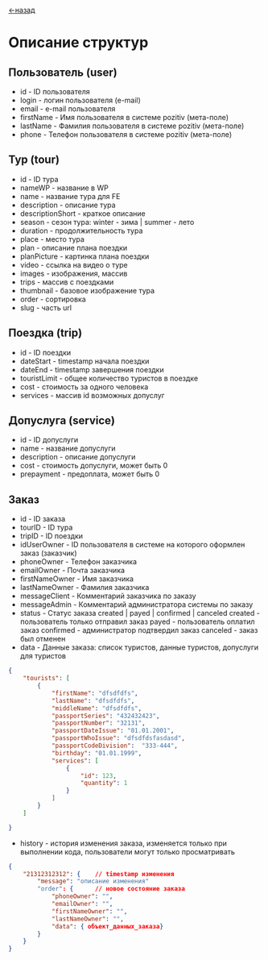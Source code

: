 [<-назад](/README.md)

# Описание структур

## Пользователь (user) 
- id                - ID пользователя
- login             - логин пользователя (e-mail)
- email             - e-mail пользователя
- firstName         - Имя пользователя в системе pozitiv (мета-поле)
- lastName          - Фамилия пользователя в системе pozitiv (мета-поле)
- phone             - Телефон пользователя в системе pozitiv (мета-поле)


## Тур (tour)
- id                - ID тура
- nameWP            - название в WP
- name              - название тура для FE
- description       - описание тура
- descriptionShort  - краткое описание
- season            - сезон тура: winter - зима | summer - лето
- duration          - продолжительность тура
- place             - место тура
- plan              - описание плана поездки
- planPicture       - картинка плана поездки
- video             - ссылка на видео о туре
- images            - изображения, массив
- trips             - массив с поездками
- thumbnail         - базовое изображение тура
- order             - сортировка
- slug              - часть url 


## Поездка (trip)
- id                - ID поездки
- dateStart         - timestamp начала поездки
- dateEnd           - timestamp завершения поездки
- touristLimit      - общее количество туристов в поездке
- cost              - стоимость за одного человека
- services          - массив id возможных допуслуг


## Допуслуга (service)
- id                - ID допуслуги
- name              - название допуслуги
- description       - описание допуслуги
- cost              - стоимость допуслуги, может быть 0
- prepayment        - предоплата, может быть 0


## Заказ <a name="orderStructure"></a>
- id                - ID заказа
- tourID            - ID тура
- tripID            - ID поездки
- idUserOwner       - ID пользователя в системе на которого оформлен заказ (заказчик)
- phoneOwner        - Телефон заказчика
- emailOwner        - Почта заказчика
- firstNameOwner    - Имя заказчика
- lastNameOwner     - Фамилия заказчика
- messageClient     - Комментарий заказчика по заказу
- messageAdmin      - Комментарий администратора системы по заказу
- status            - Статус заказа created | payed | confirmed | canceled
                        created     - пользователь только отправил заказ
                        payed       - пользователь оплатил заказ
                        confirmed   - администратор подтвердил заказ
                        canceled    - заказ был отменен
- data              - Данные заказа: список туристов, данные туристов, допуслуги для туристов
```JSON
{
    "tourists": [
        {
            "firstName": "dfsdfdfs",
            "lastName": "dfsdfdfs",
            "middleName": "dfsdfdfs",
            "passportSeries": "432432423",
            "passportNumber": "32131",
            "passportDateIssue": "01.01.2001",
            "passportWhoIssue": "dfsdfdsfasdasd",
            "passportCodeDivision":  "333-444",
            "birthday": "01.01.1999",
            "services": [
                {
                    "id": 123,
                    "quantity": 1
                }
            ]
        }
    ]

}
```
- history           - история изменения заказа, изменяется только при выполнении кода, пользователи могут только просматривать
```JSON
{
    "21312312312": {    // timestamp изменения
        "message": "описание изменения"
        "order": {      // новое состояние заказа
            "phoneOwner": "",
            "emailOwner": "",
            "firstNameOwner": "",
            "lastNameOwner": "",
            "data": { объект_данных_заказа}
        }
    }
}